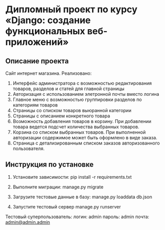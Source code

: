 # Дипломный проект по курсу «Django: создание функциональных веб-приложений»

## Описание проекта

Сайт интернет магазина.
Реализовано:
1. Интерфейс администратора с возможностью редактирования товаров, разделов и статей для главной страницы
2. Авторизация с использованием элетронной почты вместо логина
3. Главное меню с возможностью группировки разделов по категориям товаров
4. Страницы со списком товаров выюранной категории
5. Страницы с описанием конкретного товара
6. Возможность добавления товаров в корзину. При добавлении товара ведется подсчет количества выбранных товаров.
7. Корзина со списком выбранных товаров. При выполненной авторизации содержимое может быть оформлено в виде заказа.
8. Страница с детализированным списком заказов авторизованного пользователя.


## Инструкция по установке

1. Установите зависимости:
pip install -r requirements.txt

2. Выполните миграции:
manage.py migrate

3. Загрузите тестовые данные в базу:
manage.py loaddata db.json

4. Запустите тестовый сервер
manage.py runserver

Тестовый суперпользователь:
логин: admin
пароль: admin
почта: admin@admin.admin